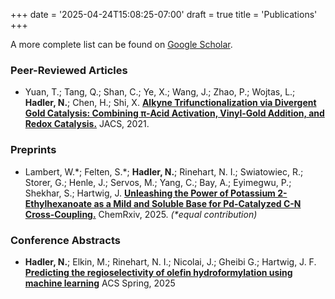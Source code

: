 +++
date = '2025-04-24T15:08:25-07:00'
draft = true
title = 'Publications'
+++

A more complete list can be found on [Google Scholar](https://scholar.google.com/citations?user=IBnzxfkAAAAJ&hl=en).

### Peer-Reviewed Articles
- Yuan, T.; Tang, Q.; Shan, C.; Ye, X.; Wang, J.; Zhao, P.; Wojtas, L.; **Hadler, N.**; Chen, H.; Shi, X. **[Alkyne Trifunctionalization via Divergent Gold Catalysis: Combining π-Acid Activation, Vinyl-Gold Addition, and Redox Catalysis.](https://doi.org/10.1021/jacs.1c01811)** JACS, 2021.

### Preprints
- Lambert, W.\*; Felten, S.\*; **Hadler, N.**; Rinehart, N. I.; Swiatowiec, R.; Storer, G.; Henle, J.; Servos, M.; Yang, C.; Bay, A.; Eyimegwu, P.; Shekhar, S.; Hartwig, J. **[Unleashing the Power of Potassium 2-Ethylhexanoate as a Mild and Soluble Base for Pd-Catalyzed C-N Cross-Coupling.](https://doi.org/10.26434/chemrxiv-2025-59c10)** ChemRxiv, 2025. *(\*equal contribution)*

### Conference Abstracts
- **Hadler, N.**; Elkin, M.; Rinehart, N. I.; Nicolai, J.; Gheibi G.; Hartwig, J. F. **[Predicting the regioselectivity of olefin hydroformylation using machine learning](https://acs.digitellinc.com/p/s/predicting-the-regioselectivity-of-olefin-hydroformylation-using-machine-learning-620605)**  ACS Spring, 2025